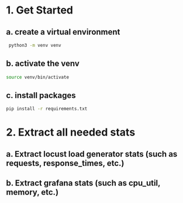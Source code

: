# 1. Get Started

## a. create a virtual environment

```sh
 python3 -m venv venv
```

## b. activate the venv

```sh
source venv/bin/activate
```

## c. install packages

```sh
pip install -r requirements.txt
```


# 2. Extract all needed stats

## a. Extract locust load generator stats (such as requests, response_times, etc.)


## b. Extract grafana stats (such as cpu_util, memory, etc.)